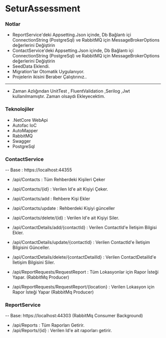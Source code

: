 # SeturAssessment

### Notlar
- ReportService'deki Appsetting.Json içinde, Db Bağlantı içi  ConnectionString (PostgreSql) ve RabbitMQ için MessageBrokerOptions değerlerini Değiştirin
- ContactService'deki Appsetting.Json içinde, Db Bağlantı içi  ConnectionString (PostgreSql) ve RabbitMQ için MessageBrokerOptions değerlerini Değiştirin
- SeedData Eklendi.
- Migration'lar Otomatik Uygulanıyor.
- Projelerin ikisini Beraber Çalıştırınız..

______

- Zaman Azlığından UnitTest , FluentValidation ,Serilog ,Jwt kullanılmamıştır. Zaman olsaydı Ekleyecektim.

 
### Teknolojiler
- .NetCore WebApi
- Autofac IoC
- AutoMapper
- RabbitMQ
- Swagger
- PostgreSql


### ContactService
-- Base : https://localhost:44355

- /api/Contacts : Tüm Rehberdeki Kişileri Çeker
- /api/Contacts/{id} : Verilen Id'e ait Kişiyi Çeker.
- /api/Contacts/add : Rehbere Kişi Ekler
- /api/Contacts/update : Rehberdeki Kişiyi günceller
- /api/Contacts/delete/{id} : Verilen Id'e ait Kişiyi Siler.

- /api/ContactDetails/add/{contactId} : Verilen ContactId'e İletişim Bilgisi Ekler.
- /api/ContactDetails/update/{contactId}   : Verilen ContactId'e İletişim Bilgisini Günceller.
- /api/ContactDetails/delete/{contactDetailId} : Verilen ContactDetailId'e İletişim Bilgisini Siler.

- /api/ReportRequests/RequestReport : Tüm Lokasyonlar için Rapor İsteği Yapar. (RabbitMq Producer)
- /api/ReportRequests/RequestReport/{location} : Verilen Lokasyon için Rapor İsteği Yapar  (RabbitMq Producer)

### ReportService
-- Base: https://localhost:44303   (RabbitMq Consumer Background)

- /api/Reports : Tüm Raporları Getirir. 
- /api/Reports/{id} : Verilen Id'e ait raporları getirir.  
